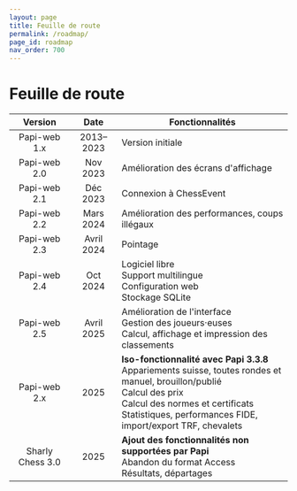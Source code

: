 ```yaml
---
layout: page
title: Feuille de route
permalink: /roadmap/
page_id: roadmap
nav_order: 700
---
```


# Feuille de route

|     Version      |    Date    | Fonctionnalités                                                                                                                                                                                                                      |
|:----------------:|:----------:|--------------------------------------------------------------------------------------------------------------------------------------------------------------------------------------------------------------------------------------|
|   Papi-web 1.x   | 2013–2023  | Version initiale                                                                                                                                                                                                                     |
|   Papi-web 2.0   |  Nov 2023  | Amélioration des écrans d'affichage                                                                                                                                                                                                  |
|   Papi-web 2.1   |  Déc 2023  | Connexion à ChessEvent                                                                                                                                                                                                               |
|   Papi-web 2.2   | Mars 2024  | Amélioration des performances, coups illégaux                                                                                                                                                                                        |
|   Papi-web 2.3   | Avril 2024 | Pointage                                                                                                                                                                                                                             |
|   Papi-web 2.4   |  Oct 2024  | Logiciel libre<br/>Support multilingue<br/>Configuration web<br/>Stockage SQLite                                                                                                                                                     |
|   Papi-web 2.5   | Avril 2025 | Amélioration de l'interface<br/>Gestion des joueurs·euses<br/>Calcul, affichage et impression des classements                                                                                                                        |
|   Papi-web 2.x   |    2025    | **Iso-fonctionnalité avec Papi 3.3.8**<br/>Appariements suisse, toutes rondes et manuel, brouillon/publié<br/>Calcul des prix<br/>Calcul des normes et certificats<br/>Statistiques, performances FIDE, import/export TRF, chevalets |
| Sharly Chess 3.0 |    2025    | **Ajout des fonctionnalités non supportées par Papi**<br/>Abandon du format Access<br/>Résultats, départages                                                                                                                         |
